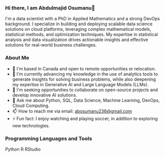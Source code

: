 ### Hi there, I am Abdulmajid Osumanu👋

<!-- I am a data scientist with a PhD in Applied Mathematics, also an experienced DevOps Engineer. I am skilled in complex mathematical models, statistical methods, and optimization techniques. With extensive experience in deploying scalable data science solutions on cloud platforms and a strong background in statistical analysis and data visualization, I'm dedicated to delivering data-driven solutions that enhance business outcomes to solve real-world challenges.

-->
I'm a data scientist with a PhD in Applied Mathematics and a strong DevOps background. I specialize in building and deploying scalable data science solutions on cloud platforms, leveraging complex mathematical models, statistical methods, and optimization techniques. My expertise in statistical analysis and data visualization drives actionable insights and effective solutions for real-world business challenges.


### About Me
- 📍 I'm based in Canada and open to remote opportunities or relocation.
- 🌱 I'm currently advancing my knowledge in the use of analytics tools to generate insights for solving business problems, while also deepening my expertise in Generative AI and Large Language Models (LLMs). 
- 👯 I'm seeking opportunities to collaborate on open-source projects and develop innovative AI solutions.
- 💬 Ask me about Python, SQL, Data Science, Machine Learning, DevOps, Cloud Computing.  
- 📫 How to reach me via email: abosumanu236@gmail.com
- ⚡ Fun fact: I enjoy watching and playing soccer, in addition to exploring new technologies.

### Programming Languages and Tools 
Python R RStudio 



<!--
**Trigmatic/Trigmatic** is a ✨ _special_ ✨ repository because its `README.md` (this file) appears on your GitHub profile.

Here are some ideas to get you started:

- 🔭 I’m currently working on ...
- 🌱 I’m currently learning ...
- 👯 I’m looking to collaborate on ...
- 🤔 I’m looking for help with ...
- 💬 Ask me about ...
- 📫 How to reach me: ...
- 😄 Pronouns: ...
- ⚡ Fun fact: ...
-->
